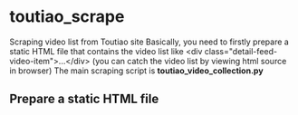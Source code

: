# toutiao_scrape
Scraping video list from Toutiao site
Basically, you need to firstly prepare a static HTML file that contains the video list like &lt;div class="detail-feed-video-item"&gt;...&lt;/div&gt;
(you can catch the video list by viewing html source in browser)
The main scraping script is **toutiao_video_collection.py**

## Prepare a static HTML file 
